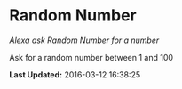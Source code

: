 # Random Number
*Alexa ask Random Number for a number*

Ask for a random number between 1 and 100

**Last Updated:** 2016-03-12 16:38:25